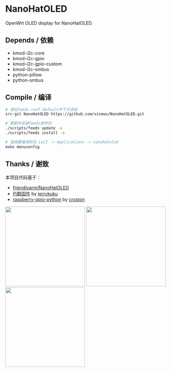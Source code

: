 # NanoHatOLED
OpenWrt OLED display for NanoHatOLED.
## Depends / 依赖
- kmod-i2c-core
- kmod-i2c-gpio
- kmod-i2c-gpio-custom
- kmod-i2c-smbus
- python-pillow
- python-smbus

## Compile / 编译
```bash
# 请在feeds.conf.default中下方添加
src-git NanoHatOLED https://github.com/vinewx/NanoHatOLED.git

# 更新并安装feeds软件包
./scripts/feeds update -a
./scripts/feeds install -a

# 选择要编译的包 LuCI -> Applications -> nanohatoled
make menuconfig
```
## Thanks / 谢致
本项目代码基于：
- [friendlyarm/NanoHatOLED](https://github.com/friendlyarm/NanoHatOLED) 
- [Pi群固件](https://t.me/NewPiN1Channel/21) by [jerrykuku](https://github.com/jerrykuku)
- [raspberry-gpio-python](https://sourceforge.net/projects/raspberry-gpio-python) by [croston](https://sourceforge.net/u/croston)

<img src="https://github.com/vinewx/NanoHatOLED/raw/master/assets/k1.jpg" width="250" /> <img src="https://github.com/vinewx/NanoHatOLED/raw/master/assets/k2.jpg" width="250" /> <img src="https://github.com/vinewx/NanoHatOLED/raw/master/assets/k3.jpg" width="250" />
